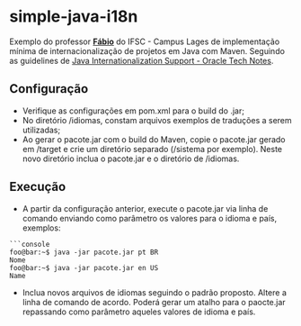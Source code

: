 
# simple-java-i18n

Exemplo do professor **[Fábio](https://github.com/fabiosperotto)** do IFSC - Campus Lages de implementação mínima de internacionalização de projetos em Java com Maven. Seguindo as guidelines de [Java Internationalization Support - Oracle Tech Notes](https://docs.oracle.com/javase/8/docs/technotes/guides/intl/index.html). 


## Configuração

- Verifique as configurações em pom.xml para o build do .jar;
- No diretório /idiomas, constam arquivos exemplos de traduções a serem utilizadas;
- Ao gerar o pacote.jar com o build do Maven, copie o pacote.jar gerado em /target e crie um diretório separado (/sistema por exemplo). Neste novo diretório inclua o pacote.jar e o diretório de /idiomas.

## Execução
- A partir da configuração anterior, execute o pacote.jar via linha de comando enviando como parâmetro os valores para o idioma e país, exemplos:
```
```console
foo@bar:~$ java -jar pacote.jar pt BR
Nome
foo@bar:~$ java -jar pacote.jar en US
Name
```
- Inclua novos arquivos de idiomas seguindo o padrão proposto. Altere a linha de comando de acordo. Poderá gerar um atalho para o paocte.jar repassando como parâmetro aqueles valores de idioma e país.
